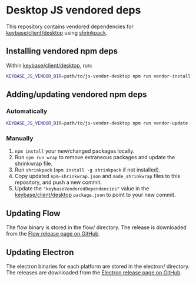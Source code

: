 # Desktop JS vendored deps

This repository contains vendored dependencies for [keybase/client/desktop][keybase/client/desktop] using [shrinkpack][shrinkpack].


## Installing vendored npm deps

Within [keybase/client/desktop][keybase/client/desktop], run:

```sh
KEYBASE_JS_VENDOR_DIR=path/to/js-vendor-desktop npm run vendor-install
```

## Adding/updating vendored npm deps

### Automatically

```sh
KEYBASE_JS_VENDOR_DIR=path/to/js-vendor-desktop npm run vendor-update
```
### Manually

1. `npm install` your new/changed packages locally.
1. Run `npm run wrap` to remove extraneous packages and update the shrinkwrap file.
1. Run `shrinkpack` (`npm install -g shrinkpack` if not installed).
1. Copy updated `npm-shrinkwrap.json` and `node_shrinkwrap` files to this repository, and push a new commit.
1. Update the `"keybaseVendoredDependencies"` value in the [keybase/client/desktop][keybase/client/desktop] `package.json` to point to your new commit.


## Updating Flow

The flow binary is stored in the flow/ directory. The release is downloaded
from the [Flow release page on GitHub][flow-release].


## Updating Electron

The electron binaries for each platform are stored in the electron/ directory.
The releases are downloaded from the [Electron release page on
GitHub][electron-release].


[keybase/client/desktop]: https://github.com/keybase/client/tree/master/desktop
[shrinkpack]: https://github.com/JamieMason/shrinkpack/
[flow-release]: https://github.com/flowtype/flow-bin/releases
[electron-release]: https://github.com/electron/electron/releases
